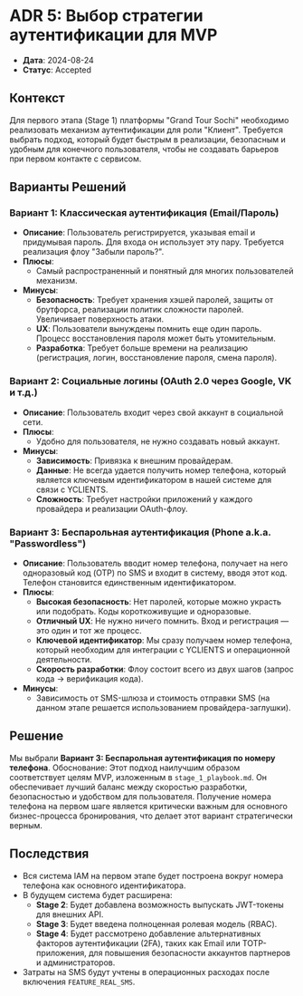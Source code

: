 # ADR 5: Выбор стратегии аутентификации для MVP

- **Дата**: 2024-08-24
- **Статус**: Accepted

## Контекст
Для первого этапа (Stage 1) платформы "Grand Tour Sochi" необходимо реализовать механизм аутентификации для роли "Клиент". Требуется выбрать подход, который будет быстрым в реализации, безопасным и удобным для конечного пользователя, чтобы не создавать барьеров при первом контакте с сервисом.

## Варианты Решений

### Вариант 1: Классическая аутентификация (Email/Пароль)
- **Описание**: Пользователь регистрируется, указывая email и придумывая пароль. Для входа он использует эту пару. Требуется реализация флоу "Забыли пароль?".
- **Плюсы**:
  - Самый распространенный и понятный для многих пользователей механизм.
- **Минусы**:
  - **Безопасность**: Требует хранения хэшей паролей, защиты от брутфорса, реализации политик сложности паролей. Увеличивает поверхность атаки.
  - **UX**: Пользователи вынуждены помнить еще один пароль. Процесс восстановления пароля может быть утомительным.
  - **Разработка**: Требует больше времени на реализацию (регистрация, логин, восстановление пароля, смена пароля).

### Вариант 2: Социальные логины (OAuth 2.0 через Google, VK и т.д.)
- **Описание**: Пользователь входит через свой аккаунт в социальной сети.
- **Плюсы**:
  - Удобно для пользователя, не нужно создавать новый аккаунт.
- **Минусы**:
  - **Зависимость**: Привязка к внешним провайдерам.
  - **Данные**: Не всегда удается получить номер телефона, который является ключевым идентификатором в нашей системе для связи с YCLIENTS.
  - **Сложность**: Требует настройки приложений у каждого провайдера и реализации OAuth-флоу.

### Вариант 3: Беспарольная аутентификация (Phone a.k.a. "Passwordless")
- **Описание**: Пользователь вводит номер телефона, получает на него одноразовый код (OTP) по SMS и входит в систему, вводя этот код. Телефон становится единственным идентификатором.
- **Плюсы**:
  - **Высокая безопасность**: Нет паролей, которые можно украсть или подобрать. Коды короткоживущие и одноразовые.
  - **Отличный UX**: Не нужно ничего помнить. Вход и регистрация — это один и тот же процесс.
  - **Ключевой идентификатор**: Мы сразу получаем номер телефона, который необходим для интеграции с YCLIENTS и операционной деятельности.
  - **Скорость разработки**: Флоу состоит всего из двух шагов (запрос кода -> верификация кода).
- **Минусы**:
  - Зависимость от SMS-шлюза и стоимость отправки SMS (на данном этапе решается использованием провайдера-заглушки).

## Решение
Мы выбрали **Вариант 3: Беспарольная аутентификация по номеру телефона**.
Обоснование: Этот подход наилучшим образом соответствует целям MVP, изложенным в `stage_1_playbook.md`. Он обеспечивает лучший баланс между скоростью разработки, безопасностью и удобством для пользователя. Получение номера телефона на первом шаге является критически важным для основного бизнес-процесса бронирования, что делает этот вариант стратегически верным.

## Последствия
- Вся система IAM на первом этапе будет построена вокруг номера телефона как основного идентификатора.
- В будущем система будет расширена:
  - **Stage 2**: Будет добавлена возможность выпускать JWT-токены для внешних API.
  - **Stage 3**: Будет введена полноценная ролевая модель (RBAC).
  - **Stage 4**: Будет рассмотрено добавление альтернативных факторов аутентификации (2FA), таких как Email или TOTP-приложения, для повышения безопасности аккаунтов партнеров и администраторов.
- Затраты на SMS будут учтены в операционных расходах после включения `FEATURE_REAL_SMS`.
